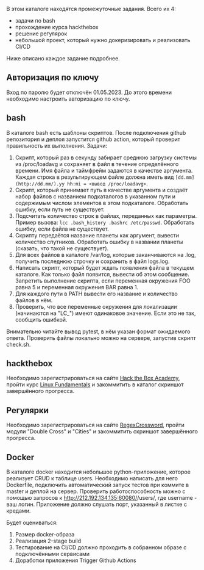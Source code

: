 В этом каталоге находятся промежуточные задания. Всего их 4:

- задачи по bash
- прохождение курса hackthebox
- решение регулярок
- небольшой проект, который нужно докеризировать и реализовать CI/CD

Ниже описано каждое задание подробнее.

## Авторизация по ключу

Вход по паролю будет отключён 01.05.2023. До этого времени необходимо настроить авторизацию по ключу.

## bash

В каталоге bash есть шаблоны скриптов. После подключения github репозитория и деплоя запустится github action, который проверит правильность их выполнения. Задачи:

1. Скрипт, который раз в секунду забирает среднюю загрузку системы из /proc/loadavg и сохраняет в файл в течение определённого времени. Имя файла и таймфрейм задаются в качестве аргумента. Каждая строка в результирующем файле должна иметь вид `[dd.mm](http://dd.mm/).yy hh:mi = <вывод /proc/loadavg>`.
2. Скрипт, который принимает путь в качестве аргумента и создаёт набор файлов с названием подкаталогов в указанном пути и содержимым числом элементов в этом подкаталоге. Обработать ошибку, если путь не существует.
3. Подсчитать количество строк в файлах, переданных как параметры. Пример вызова: `lcc .bash_history .bashrc /etc/passwd`. Обработать ошибку, если файла не существует.
4. Скрипту передаётся название планеты как аргумент, вывести количество спутников. Обработать ошибку в названии планеты (сказать, что такой не существует).
5. Для всех файлов в каталоге /var/log, которые заканчиваются на .log, получить последнюю строчку и сохранить в файл logs.log.
6. Написать скрипт, который будет ждать появления файла в текущем каталоге. Как только файл появится, вывести об этом сообщение. Запретить выполнение скрипта, если переменная окружения FOO равна 5 и переменная окружения BAR равна 1.
7. Для каждого пути в PATH вывести его название и количество файлов в нём.
8. Проверить, что все переменные окружения для локализации (начинаются на "LC_") имеют одинаковое значение. Если это не так, сообщить ошибкой.

Внимательно читайте вывод pytest, в нём указан формат ожидаемого ответа. Проверить файлы локально можно на сервере, запустив скрипт check.sh.

## hackthebox

Необходимо зарегистрироваться на сайте [Hack the Box Academy](https://academy.hackthebox.com/), пройти курс [Linux Fundamentals](https://academy.hackthebox.com/module/details/18) и закоммитить в каталог скриншот завершённого прогресса.

## Регулярки

Необходимо зарегистрироваться на сайте [RegexCrossword](https://regexcrossword.com/), пройти модули "Double Cross" и "Cities" и закоммитить скриншот завершённого прогресса.

## Docker

В каталоге docker находится небольшое python-приложение, которое реализует CRUD к таблице users. Необходимо написать для него Dockerfile, подключить автоматический запуск тестов при коммите в master и деплой на сервер. Проверить работоспособность можно с помощью запросов к http://212.192.134.135:60080/<username>/users/, где username - ваш логин. Приложение должно слушать порт, указанный в листке с кредами.

Будет оцениваться:
1. Размер docker-образа
2. Реализация 2-stage build
3. Тестирование на CI/CD должно проходить в собранном образе с подключёнными сервисами
4. Доработки приложения
Trigger Github Actions
